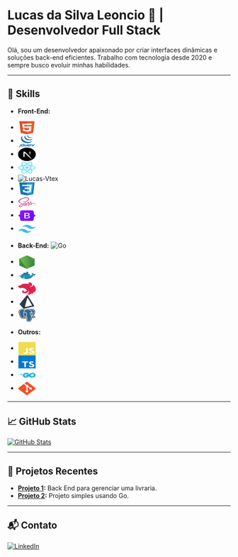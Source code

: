 # Lucas da Silva Leoncio 🚀 | Desenvolvedor Full Stack

Olá, sou um desenvolvedor apaixonado por criar interfaces dinâmicas e soluções back-end eficientes. Trabalho com tecnologia desde 2020 e sempre busco evoluir minhas habilidades.

---

## 🔧 Skills
- **Front-End:**

<ul>
    <li><img align="center" alt="Lucas-HTML" height="30" width="40" src="https://raw.githubusercontent.com/devicons/devicon/master/icons/html5/html5-original.svg" /></li>
    <li><img align="center" alt="Lucas-JQuery" height="30" width="40" src="https://github.com/devicons/devicon/blob/master/icons/jquery/jquery-plain-wordmark.svg" /></li>
    <li><img align="center" alt="Lucas-Nextjs" height="30" width="40" src="https://github.com/devicons/devicon/blob/master/icons/nextjs/nextjs-original.svg" /></li>
    <li><img align="center" alt="Lucas-React" height="30" width="40" src="https://raw.githubusercontent.com/devicons/devicon/master/icons/react/react-original.svg" /></li>
    <li><img align="center" alt="Lucas-Vtex" height="30" width="40" src="https://vtex.com/wp-content/themes/VTEXTheme/v2/images/base/vtex.svg" /></li>
    <li><img align="center" alt="Lucas-CSS" height="30" width="40" src="https://raw.githubusercontent.com/devicons/devicon/master/icons/css3/css3-original.svg" /></li>
    <li><img align="center" alt="Lucas-Sass" height="30" width="40" src="https://github.com/devicons/devicon/blob/master/icons/sass/sass-original.svg" /></li>
    <li><img align="center" alt="Lucas-Bootstrap" height="30" width="40" src="https://github.com/devicons/devicon/blob/master/icons/bootstrap/bootstrap-original.svg" /></li>
    <li><img align="center" alt="Lucas-Tailwindcss" height="30" width="40" src="https://github.com/devicons/devicon/blob/master/icons/tailwindcss/tailwindcss-original.svg" /></li>
</ul>
  
- **Back-End:** ![Go](https://img.shields.io/badge/-Go-blue?logo=go&logoColor=white)

<ul>
    <li><img align="center" alt="Lucas-Node" height="30" width="40" src="https://github.com/devicons/devicon/blob/master/icons/nodejs/nodejs-original.svg" /></li>
    <li><img align="center" alt="Lucas-Docker" height="30" width="40" src="https://github.com/devicons/devicon/blob/master/icons/docker/docker-original.svg" /></li>
    <li><img align="center" alt="Lucas-NestJs" height="30" width="40" src="https://github.com/devicons/devicon/blob/master/icons/nestjs/nestjs-original.svg" /></li>
    <li><img align="center" alt="Lucas-Postgres" height="30" width="40" src="https://github.com/devicons/devicon/blob/master/icons/prisma/prisma-original.svg" /></li>
    <li><img align="center" alt="Lucas-Postgres" height="30" width="40" src="https://github.com/devicons/devicon/blob/master/icons/postgresql/postgresql-original.svg" /></li>
</ul>

- **Outros:**

<ul>
  <li><img align="center" alt="Lucas-Js" height="30" width="40" src="https://raw.githubusercontent.com/devicons/devicon/master/icons/javascript/javascript-plain.svg" /></li>
  <li><img align="center" alt="Lucas-Ts" height="30" width="40" src="https://raw.githubusercontent.com/devicons/devicon/master/icons/typescript/typescript-plain.svg"/></li>
  <li><img align="center" alt="Lucas-Go" height="30" width="40" src="https://github.com/devicons/devicon/blob/master/icons/go/go-original-wordmark.svg" /></li>
  <li><img align="center" alt="Lucas-Git" height="30" width="40" src="https://github.com/devicons/devicon/blob/master/icons/git/git-original.svg" /></li>
</ul>

---

## 📈 GitHub Stats
[![GitHub Stats](https://github-readme-stats.vercel.app/api?username=lucasdksan&show_icons=true&theme=dark)](https://github.com/lucasdksan)

---

## 🌟 Projetos Recentes
- **[Projeto 1](https://github.com/lucasdksan/book-management):** Back End para gerenciar uma livraria.
- **[Projeto 2](https://github.com/lucasdksan/gopportunities):** Projeto simples usando Go.

---

## 📬 Contato
[![LinkedIn](https://img.shields.io/badge/-LinkedIn-blue?logo=linkedin)](https://www.linkedin.com/in/lucas-silva-464b45164/)
